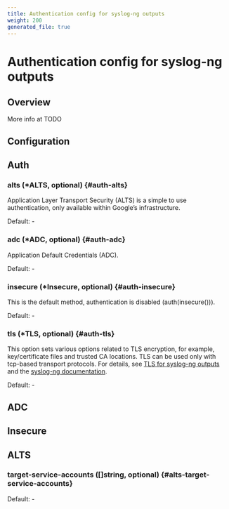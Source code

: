 ```yaml
---
title: Authentication config for syslog-ng outputs
weight: 200
generated_file: true
---
```


# Authentication config for syslog-ng outputs
## Overview
 More info at TODO

## Configuration
## Auth

### alts (*ALTS, optional) {#auth-alts}

Application Layer Transport Security (ALTS) is a simple to use authentication, only available within Google’s infrastructure. 

Default: -

### adc (*ADC, optional) {#auth-adc}

Application Default Credentials (ADC). 

Default: -

### insecure (*Insecure, optional) {#auth-insecure}

This is the default method, authentication is disabled (auth(insecure())). 

Default: -

### tls (*TLS, optional) {#auth-tls}

This option sets various options related to TLS encryption, for example, key/certificate files and trusted CA locations. TLS can be used only with tcp-based transport protocols. For details, see [TLS for syslog-ng outputs](../tls/) and the [syslog-ng documentation](https://axoflow.com/docs/axosyslog-core/chapter-encrypted-transport-tls/tlsoptions). 

Default: -


## ADC


## Insecure


## ALTS

### target-service-accounts ([]string, optional) {#alts-target-service-accounts}

Default: -


